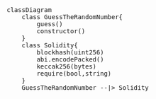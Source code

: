<pre class="mermaid">
classDiagram
    class GuessTheRandomNumber{
        guess()
        constructor()
    }
    class Solidity{
        blockhash(uint256)
        abi.encodePacked()
        keccak256(bytes)
        require(bool,string)
    }
    GuessTheRandomNumber --|> Solidity
</pre>

<style>
    /* .mermaid{
        background-color: #A5A3DE;
    } */
</style>